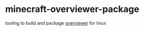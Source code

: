 # minecraft-overviewer-package

tooling to build and package [overviewer](https://overviewer.org/) for linux